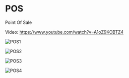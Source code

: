 # POS
Point Of Sale

Video: https://www.youtube.com/watch?v=A1oZ9KOBTZ4

![POS1](https://user-images.githubusercontent.com/58300638/69850514-c09eca80-127f-11ea-81bc-763848cfa6bd.png)

![POS2](https://user-images.githubusercontent.com/58300638/69850522-c85e6f00-127f-11ea-8e6c-b3655d4e2990.png)

![POS3](https://user-images.githubusercontent.com/58300638/69850525-cb595f80-127f-11ea-8d06-ab6abd91861e.png)

![POS4](https://user-images.githubusercontent.com/58300638/69850607-ea57f180-127f-11ea-8740-6362777a6229.png)
